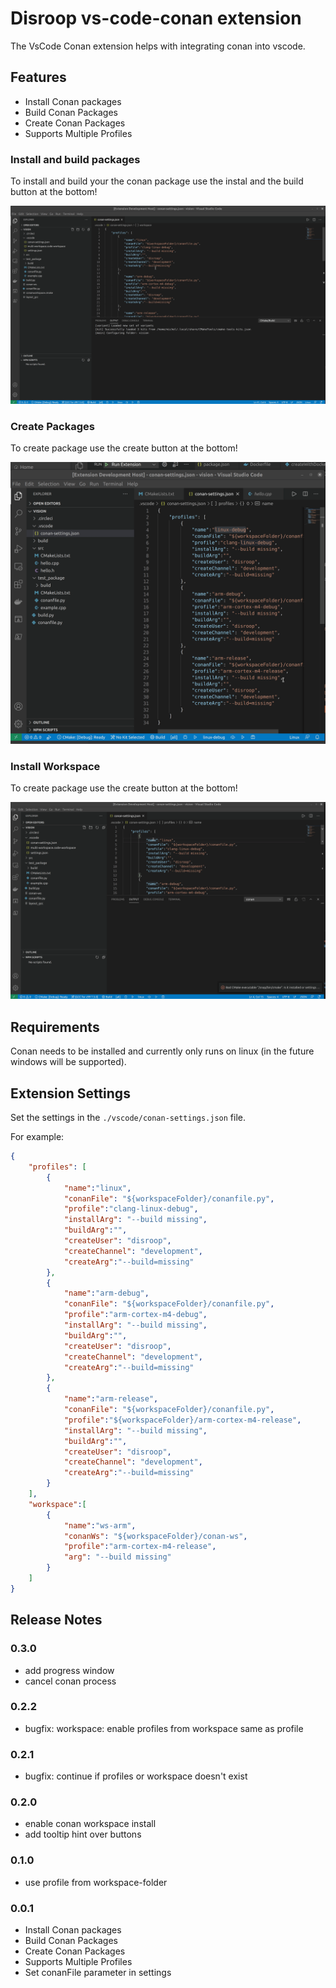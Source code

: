 # Disroop vs-code-conan extension

The VsCode Conan extension helps with integrating conan into vscode.

## Features

- Install Conan packages
- Build Conan Packages
- Create Conan Packages
- Supports Multiple Profiles

### Install and build packages

To install and build your the conan package use the instal and the build button at the bottom!

![Build and install](images/installbuild.gif)

### Create Packages

To create package use the create button at the bottom!

![Build and install](images/create.gif)

### Install Workspace

To create package use the create button at the bottom!

![Build and install](images/workspace.gif)

## Requirements

Conan needs to be installed and currently only runs on linux (in the future windows will be supported).

## Extension Settings

Set the settings in the `./vscode/conan-settings.json` file.

For example:

```json
{
    "profiles": [
        {
            "name":"linux",
            "conanFile": "${workspaceFolder}/conanfile.py",
            "profile":"clang-linux-debug",
            "installArg": "--build missing",
            "buildArg":"",
            "createUser": "disroop",
            "createChannel": "development",
            "createArg":"--build=missing"
        },
        {
            "name":"arm-debug",
            "conanFile": "${workspaceFolder}/conanfile.py",
            "profile":"arm-cortex-m4-debug",
            "installArg": "--build missing",
            "buildArg":"",
            "createUser": "disroop",
            "createChannel": "development",
            "createArg":"--build=missing"
        },
        {
            "name":"arm-release",
            "conanFile": "${workspaceFolder}/conanfile.py",
            "profile":"${workspaceFolder}/arm-cortex-m4-release",
            "installArg": "--build missing",
            "buildArg":"",
            "createUser": "disroop",
            "createChannel": "development",
            "createArg":"--build=missing"
        }
    ],
    "workspace":[
        {
            "name":"ws-arm",
            "conanWs": "${workspaceFolder}/conan-ws",
            "profile":"arm-cortex-m4-release",
            "arg": "--build missing"
        }
    ]
}
```

## Release Notes

### 0.3.0

- add progress window
- cancel conan process

### 0.2.2

- bugfix: workspace: enable profiles from workspace same as profile

### 0.2.1

- bugfix: continue if profiles or workspace doesn't exist

### 0.2.0

- enable conan workspace install
- add tooltip hint over buttons

### 0.1.0

- use profile from workspace-folder

### 0.0.1

- Install Conan packages
- Build Conan Packages
- Create Conan Packages
- Supports Multiple Profiles
- Set conanFile parameter in settings